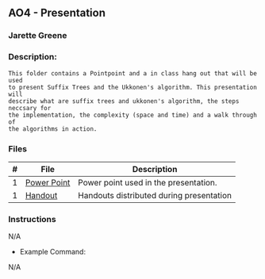 ## AO4 - Presentation
### Jarette Greene
### Description:

    This folder contains a Pointpoint and a in class hang out that will be used 
    to present Suffix Trees and the Ukkonen's algorithm. This presentation will
    describe what are suffix trees and ukkonen's algorithm, the steps neccsary for
    the implementation, the complexity (space and time) and a walk through of 
    the algorithms in action.

### Files

|   #   | File             | Description                                        |
| :---: | ---------------  | -------------------------------------------------- |
|   1   | [Power Point](https://github.com/Jarette/3013--Algorithms--Greene/blob/main/Assignment/A04/Ukkonen%20presentation.pptx)| Power point used in the presentation. |
|   1   | [Handout](https://github.com/Jarette/3013--Algorithms--Greene/blob/main/Assignment/A04/Suffix%20Tree%20Handouts.docx)|Handouts distributed during presentation |


### Instructions

N/A

- Example Command:

N/A